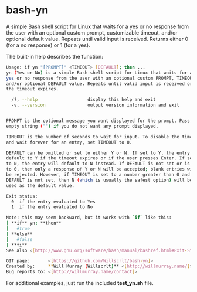bash-yn
=======

A simple Bash shell script for Linux that waits for a yes or no response from
the user with an optional custom prompt, customizable timeout, and/or optional
default value. Repeats until valid input is received. Returns either 0 (for a
no response) or 1 (for a yes).

The built-in help describes the function:
```bash
Usage: if yn "[PROMPT]" <TIMEOUT> [DEFAULT]; then ...
yn (Yes or No) is a simple Bash shell script for Linux that waits for a
yes or no response from the user with an optional custom PROMPT, TIMEOUT,
and/or optional DEFAULT value. Repeats until valid input is received or
the timeout expires.

  /?, --help                   display this help and exit
  -v, --version                output version information and exit


PROMPT is the optional message you want displayed for the prompt. Pass an
empty string ("") if you do not want any prompt displayed.

TIMEOUT is the number of seconds to wait for input. To disable the timeout
and wait forever for an entry, set TIMEOUT to 0.

DEFAULT can be omitted or set to either Y or N. If set to Y, the entry will
default to Y if the timeout expires or if the user presses Enter. If set
to N, the entry will default to N instead. If DEFAULT is not set or is set
to 0, then only a response of Y or N will be accepted; blank entries will
be rejected. However, if TIMEOUT is set to a number greater than 0 and
DEFAULT is not set, then N (which is usually the safest option) will be
used as the default value.

Exit status:
  0  if the entry evaluated to Yes 
  1  if the entry evaluated to No

Note: this may seem backward, but it works with `if` like this:
| **if** yn; **then**
|   #true
| **else**
|   #false
| **fi**
See also <[http://www.gnu.org/software/bash/manual/bashref.html#Exit-Status]>

GIT page:       <[https://github.com/Willscrlt/bash-yn]>
Created by:     **Will Murray (Willscrlt)** <[http://willmurray.name/]>
Bug reports to: <[http://willmurray.name/contact]>
```

For additional examples, just run the included **test_yn.sh** file.
